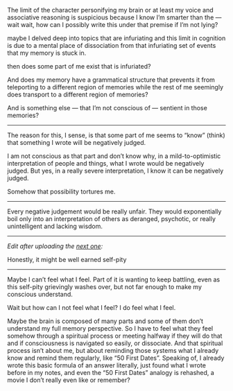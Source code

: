 The limit of the character personifying my brain or at least my voice and associative reasoning is suspicious because I know I’m smarter than the — wait wait, how can I possibly write this under that premise if I’m not lying?

maybe I delved deep into topics that are infuriating and this limit in cognition is due to a mental place of dissociation from that infuriating set of events that my memory is stuck in.

then does some part of me exist that is infuriated? 

And does my memory have a grammatical structure that prevents it from teleporting to a different region of memories while the rest of me seemingly does transport to a different region of memories?

And is something else — that I’m not conscious of — sentient in those memories? 

---

The reason for this, I sense, is that some part of me seems to “know” (think) that something I wrote will be negatively judged.

I am not conscious as that part and don’t know why, in a mild-to-optimistic interpretation of people and things, what I wrote would be negatively judged. But yes, in a really severe interpretation, I know it can be negatively judged.

Somehow that possibility tortures me.

---

Every negative judgement would be really unfair. They would exponentially boil only into an interpretation of others as deranged, psychotic, or really unintelligent and lacking wisdom.

---

*Edit after uploading the [next one](https://github.com/animal-tree/Writing-stuff/blob/main/Stuff57-my-spirituality.md):*

Honestly, it might be well earned self-pity

---

Maybe I can’t feel what I feel. Part of it is wanting to keep battling, even as this self-pity grievingly washes over, but not far enough to make my conscious understand.

Wait but how can I not feel what I feel? I do feel what I feel. 

Maybe the brain is composed of many parts and some of them don’t understand my full memory perspective. So I have to feel what they feel somehow through a spiritual process or meeting halfway if they will do that and if consciousness is navigated so easily, or dissociate. And that spiritual process isn’t about me, but about reminding those systems what I already know and remind them regularly, like “50 First Dates”. Speaking of, I already wrote this basic formula of an answer literally, just found what I wrote before in my notes, and even the “50 First Dates” analogy is rehashed, a movie I don’t really even like or remember?
